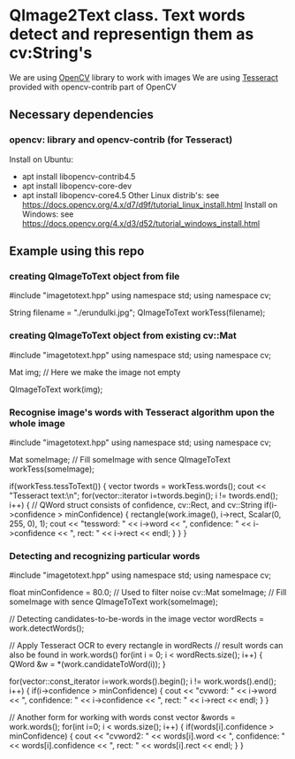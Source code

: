 # QImage2Text class. Text words detect and representign them as cv:String's
We are using [OpenCV](https://opencv.org/) library to work with images
We are using [Tesseract](https://github.com/tesseract-ocr/tesseract) provided with opencv-contrib part of OpenCV 
## Necessary dependencies
### opencv: library and opencv-contrib (for Tesseract)
Install on Ubuntu:
  - apt install libopencv-contrib4.5
  - apt install libopencv-core-dev
  - apt install libopencv-core4.5
Other Linux distrib's:
  see https://docs.opencv.org/4.x/d7/d9f/tutorial_linux_install.html
Install on Windows:
  see https://docs.opencv.org/4.x/d3/d52/tutorial_windows_install.html

## Example using this repo

### creating QImageToText object from file
  #include "imagetotext.hpp"
  using namespace std;
  using namespace cv;

  String filename = "./erundulki.jpg";
  QImageToText workTess(filename);

### creating QImageToText object from existing cv::Mat
  #include "imagetotext.hpp"
  using namespace std;
  using namespace cv;

  Mat img;
  // Here we make the image not empty

  QImageToText work(img);

### Recognise image's words with Tesseract algorithm upon the whole image
  #include "imagetotext.hpp"
  using namespace std;
  using namespace cv;

  Mat someImage;
  // Fill someImage with sence
  QImageToText workTess(someImage);

  if(workTess.tessToText()) {
    vector<QWord> twords = workTess.words();
    cout << "Tesseract text:\n";
    for(vector<QWord>::iterator i=twords.begin(); i != twords.end(); i++) {
      // QWord struct consists of confidence, cv::Rect, and cv::String 
      if(i->confidence > minConfidence) {
        rectangle(work.image(), i->rect, Scalar(0, 255, 0), 1);
        cout << "tessword: " << i->word << ", confidence: " << i->confidence << ", rect: " << i->rect << endl;
      }
    }
  }

### Detecting and recognizing particular words
  #include "imagetotext.hpp"
  using namespace std;
  using namespace cv;

  float minConfidence = 80.0;  // Used to filter noise
  cv::Mat someImage;
  // Fill someImage with sence
  QImageToText work(someImage);

  // Detecting candidates-to-be-words in the image
  vector<Rect> wordRects = work.detectWords();

  // Apply Tesseract OCR to every rectangle in wordRects
  // result words can also be found in work.words()
  for(int i = 0; i < wordRects.size(); i++) {
    QWord &w = *(work.candidateToWord(i));
  }

  for(vector<QWord>::const_iterator i=work.words().begin(); i != work.words().end(); i++) {
    if(i->confidence > minConfidence) {
      cout << "cvword: " << i->word << ", confidence: " << i->confidence << ", rect: " << i->rect << endl;
    }
  }

  // Another form for working with words
  const vector<QWord> &words = work.words();
  for(int i=0; i < words.size(); i++) {
    if(words[i].confidence > minConfidence) {
      cout << "cvword2: " << words[i].word << ", confidence: " << words[i].confidence << ", rect: " << words[i].rect << endl;
    }
  }

